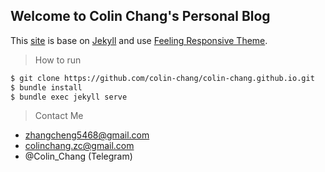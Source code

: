 ## Welcome to Colin Chang's Personal Blog


This [site](https://colin-chang.site) is base on [Jekyll](https://jekyllrb.com/) and use [Feeling Responsive Theme](https://github.com/colin-chang/feeling-responsive).


> How to run

```sh
$ git clone https://github.com/colin-chang/colin-chang.github.io.git
$ bundle install
$ bundle exec jekyll serve
```

> Contact Me

* <a href="mailto:zhangcheng5468@gmail.com">zhangcheng5468@gmail.com</a>
* <a target="_blank" href="https://www.facebook.com/colinchang.zc"> colinchang.zc@gmail.com</a>
* @Colin_Chang (Telegram)
